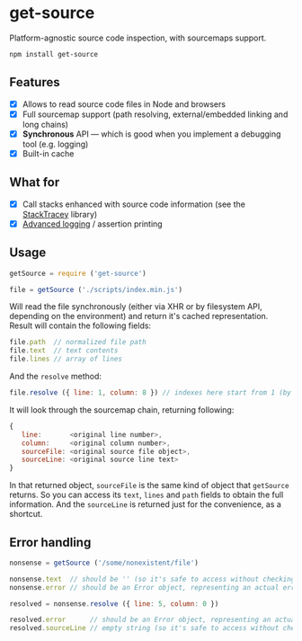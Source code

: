 # get-source

Platform-agnostic source code inspection, with sourcemaps support.

```bash
npm install get-source
```

## Features

- [x] Allows to read source code files in Node and browsers
- [x] Full sourcemap support (path resolving, external/embedded linking and long chains)
- [x] **Synchronous** API — which is good when you implement a debugging tool (e.g. logging)
- [x] Built-in cache

## What for

- [x] Call stacks enhanced with source code information (see the [StackTracey](https://github.com/xpl/stacktracey) library)
- [x] [Advanced logging](https://github.com/xpl/ololog) / assertion printing

## Usage

```javascript
getSource = require ('get-source')
```
```javascript
file = getSource ('./scripts/index.min.js')
```

Will read the file synchronously (either via XHR or by filesystem API, depending on the environment) and return it's cached representation. Result will contain the following fields:

```javascript
file.path  // normalized file path
file.text  // text contents
file.lines // array of lines
```

And the `resolve` method:

```javascript
file.resolve ({ line: 1, column: 8 }) // indexes here start from 1 (by widely accepted convention). Zero indexes are invalid.
```

It will look through the sourcemap chain, returning following:

```javascript
{
   line:       <original line number>,
   column:     <original column number>,
   sourceFile: <original source file object>,
   sourceLine: <original source line text>
}
```

In that returned object, `sourceFile` is the same kind of object that `getSource` returns. So you can access its `text`, `lines` and `path` fields to obtain the full information. And the `sourceLine` is returned just for the convenience, as a shortcut.

## Error handling

```javascript
nonsense = getSource ('/some/nonexistent/file')

nonsense.text  // should be '' (so it's safe to access without checking)
nonsense.error // should be an Error object, representing an actual error thrown during reading/parsing
```
```javascript
resolved = nonsense.resolve ({ line: 5, column: 0 })

resolved.error      // should be an Error object, representing an actual error thrown during reading/parsing
resolved.sourceLine // empty string (so it's safe to access without checking)
```
